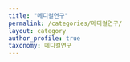 ```yaml
---
title: "메디컬연구"
permalink: /categories/메디컬연구/
layout: category
author_profile: true
taxonomy: 메디컬연구
---
```


